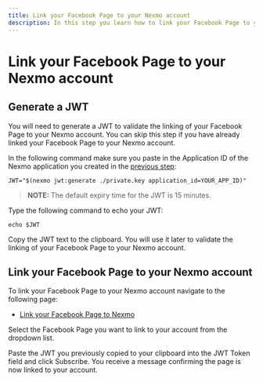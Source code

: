 ```yaml
---
title: Link your Facebook Page to your Nexmo account
description: In this step you learn how to link your Facebook Page to your Nexmo account. This process is validating using a JWT associated with an application in your Nexmo account.
---
```


# Link your Facebook Page to your Nexmo account

## Generate a JWT

You will need to generate a JWT to validate the linking of your Facebook Page to your Nexmo account. You can skip this step if you have already linked your Facebook Page to your Nexmo account.

In the following command make sure you paste in the Application ID of the Nexmo application you created in the [previous step](/task/sending-facebook-message-with-failover/olympus/create-application):

``` shell
JWT="$(nexmo jwt:generate ./private.key application_id=YOUR_APP_ID)"
```

> **NOTE:** The default expiry time for the JWT is 15 minutes.

Type the following command to echo your JWT:

``` shell
echo $JWT
```

Copy the JWT text to the clipboard. You will use it later to validate the linking of your Facebook Page to your Nexmo account.

## Link your Facebook Page to your Nexmo account

To link your Facebook Page to your Nexmo account navigate to the following page:

* [Link your Facebook Page to Nexmo](https://static.nexmo.com/messenger/)

Select the Facebook Page you want to link to your account from the dropdown list.

Paste the JWT you previously copied to your clipboard into the JWT Token field and click Subscribe. You receive a message confirming the page is now linked to your account.
